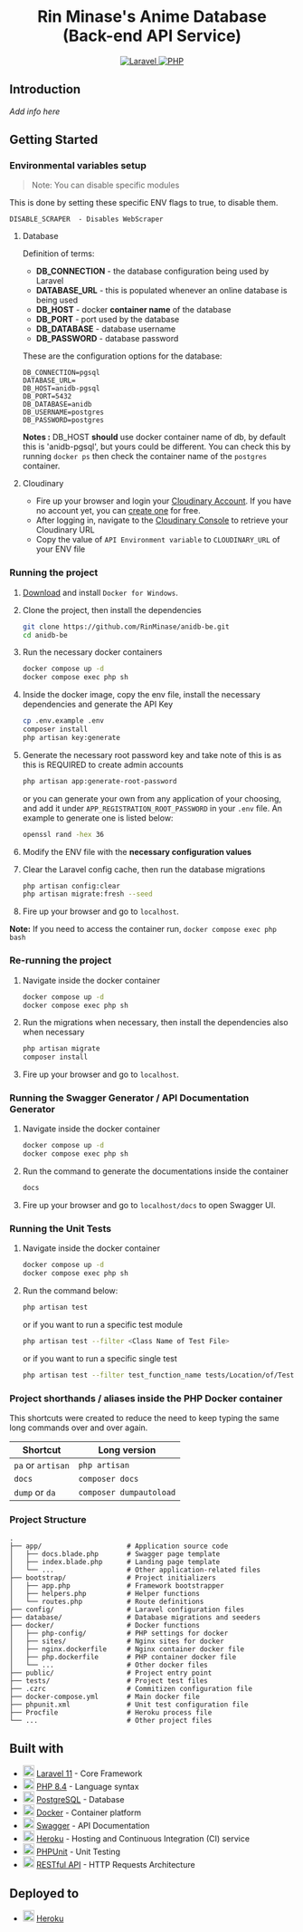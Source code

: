 <h1 align="center"> Rin Minase's Anime Database<br>(Back-end API Service) </h1>

<p align="center">
    <a href="https://laravel.com">
        <img alt="Laravel" src="https://img.shields.io/badge/laravel-11-red.svg?logo=laravel&logoColor=white&style=for-the-badge">
    </a>
    <a href="https://php.net">
        <img alt="PHP" src="https://img.shields.io/badge/php-8.4-blue.svg?logo=php&logoColor=white&style=for-the-badge">
    </a>
</p>

## Introduction
_Add info here_

## Getting Started

### Environmental variables setup

> Note: You can disable specific modules

This is done by setting these specific ENV flags to true, to disable them.

```
DISABLE_SCRAPER  - Disables WebScraper
```

1. Database

    Definition of terms:
    - **DB_CONNECTION** - the database configuration being used by Laravel
    - **DATABASE_URL** - this is populated whenever an online database is being used
    - **DB_HOST** - docker **container name** of the database
    - **DB_PORT** - port used by the database
    - **DB_DATABASE** - database username
    - **DB_PASSWORD** - database password

    These are the configuration options for the database:

    ```
    DB_CONNECTION=pgsql
    DATABASE_URL=
    DB_HOST=anidb-pgsql
    DB_PORT=5432
    DB_DATABASE=anidb
    DB_USERNAME=postgres
    DB_PASSWORD=postgres
    ```

    **Notes :** DB_HOST **should** use docker container name of db, by default this is 'anidb-pgsql', but yours could be different. You can check this by running `docker ps` then check the container name of the `postgres` container.

2. Cloudinary
    - Fire up your browser and login your [Cloudinary Account](https://cloudinary.com/users/login). If you have no account yet, you can [create one](https://cloudinary.com/users/register/free) for free.
    - After logging in, navigate to the [Cloudinary Console](https://cloudinary.com/console) to retrieve your Cloudinary URL
    - Copy the value of `API Environment variable` to `CLOUDINARY_URL` of your ENV file


### Running the project
1. [Download](https://www.docker.com/products/docker-desktop) and install `Docker for Windows`.

2. Clone the project, then install the dependencies

    ```bash
    git clone https://github.com/RinMinase/anidb-be.git
    cd anidb-be
    ```

3. Run the necessary docker containers

    ```bash
    docker compose up -d
    docker compose exec php sh
    ```

4. Inside the docker image, copy the env file, install the necessary dependencies and generate the API Key

    ```bash
    cp .env.example .env
    composer install
    php artisan key:generate
    ```

5. Generate the necessary root password key and take note of this is as this is REQUIRED to create admin accounts

    ```bash
    php artisan app:generate-root-password
    ```
    or you can generate your own from any application of your choosing, and add it under `APP_REGISTRATION_ROOT_PASSWORD` in your `.env` file. An example to generate one is listed below:
    ```bash
    openssl rand -hex 36
    ```

6. Modify the ENV file with the **necessary configuration values**

8. Clear the Laravel config cache, then run the database migrations

    ```bash
    php artisan config:clear
    php artisan migrate:fresh --seed
    ```

9. Fire up your browser and go to `localhost`.

**Note:**
If you need to access the container run, `docker compose exec php bash`

### Re-running the project
1. Navigate inside the docker container

    ```bash
    docker compose up -d
    docker compose exec php sh
    ```

2. Run the migrations when necessary, then install the dependencies also when necessary

    ```bash
    php artisan migrate
    composer install
    ```

3. Fire up your browser and go to `localhost`.

### Running the Swagger Generator / API Documentation Generator

1. Navigate inside the docker container

    ```bash
    docker compose up -d
    docker compose exec php sh
    ```

2. Run the command to generate the documentations inside the container

    ```bash
    docs
    ```

3. Fire up your browser and go to `localhost/docs` to open Swagger UI.

### Running the Unit Tests
1. Navigate inside the docker container

    ```bash
    docker compose up -d
    docker compose exec php sh
    ```

2. Run the command below:
    ```bash
    php artisan test
    ```
    or if you want to run a specific test module
    ```bash
    php artisan test --filter <Class Name of Test File>
    ```
    or if you want to run a specific single test
    ```bash
    php artisan test --filter test_function_name tests/Location/of/TestCase.php
    ```

### Project shorthands / aliases inside the PHP Docker container

This shortcuts were created to reduce the need to keep typing the same long commands over and over again.

| Shortcut          | Long version            |
| ----------------- | ----------------------- |
| `pa` or `artisan` | `php artisan`           |
| `docs`            | `composer docs`         |
| `dump` or `da`    | `composer dumpautoload` |

### Project Structure
    .
    ├── app/                     # Application source code
    │   ├── docs.blade.php       # Swagger page template
    │   ├── index.blade.php      # Landing page template
    │   └── ...                  # Other application-related files
    ├── bootstrap/               # Project initializers
    │   ├── app.php              # Framework bootstrapper
    │   ├── helpers.php          # Helper functions
    │   └── routes.php           # Route definitions
    ├── config/                  # Laravel configuration files
    ├── database/                # Database migrations and seeders
    ├── docker/                  # Docker functions
    │   ├── php-config/          # PHP settings for docker
    │   ├── sites/               # Nginx sites for docker
    │   ├── nginx.dockerfile     # Nginx container docker file
    │   ├── php.dockerfile       # PHP container docker file
    │   └── ...                  # Other docker files
    ├── public/                  # Project entry point
    ├── tests/                   # Project test files
    ├── .czrc                    # Commitizen configuration file
    ├── docker-compose.yml       # Main docker file
    ├── phpunit.xml              # Unit test configuration file
    ├── Procfile                 # Heroku process file
    └── ...                      # Other project files

## Built with
* <img width=20 height=20 src="https://laravel.com/img/favicon/favicon.ico"> [Laravel 11](https://laravel.com) - Core Framework
* <img width=20 height=20 src="https://www.php.net/favicon.ico"> [PHP 8.4](https://php.net) - Language syntax
* <img width=20 height=20 src="https://www.postgresql.org/favicon.ico"> [PostgreSQL](https://www.postgresql.org) - Database
* <img width=20 height=20 src="https://www.docker.com/wp-content/uploads/2022/03/vertical-logo-monochromatic-480x411.png"> [Docker](https://www.docker.com) - Container platform
* <img width=20 height=20 src="https://static1.smartbear.co/swagger/media/assets/swagger_fav.png"> [Swagger](https://swagger.io/) - API Documentation
* <img width=20 height=20 src="https://www.herokucdn.com/favicons/favicon.ico"> [Heroku](https://www.heroku.com) - Hosting and Continuous Integration (CI) service
* <img width=20 height=20 src="https://phpunit.de/favicon-32x32.png"> [PHPUnit](https://phpunit.de/) - Unit Testing
* <img width=20 height=20 src="https://restfulapi.net/wp-content/uploads/rest.png"> [RESTful API](https://restfulapi.net) - HTTP Requests Architecture

## Deployed to
* <img width=20 height=20 src="https://www.herokucdn.com/favicons/favicon.ico"> [Heroku](http://rin-anidb.herokuapp.com)
